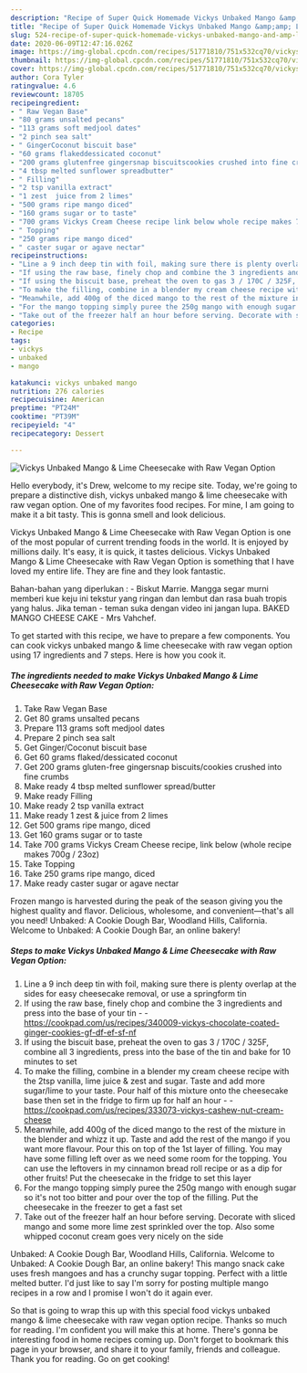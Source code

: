 ```yaml
---
description: "Recipe of Super Quick Homemade Vickys Unbaked Mango &amp;amp; Lime Cheesecake with Raw Vegan Option"
title: "Recipe of Super Quick Homemade Vickys Unbaked Mango &amp;amp; Lime Cheesecake with Raw Vegan Option"
slug: 524-recipe-of-super-quick-homemade-vickys-unbaked-mango-and-amp-lime-cheesecake-with-raw-vegan-option
date: 2020-06-09T12:47:16.026Z
image: https://img-global.cpcdn.com/recipes/51771810/751x532cq70/vickys-unbaked-mango-lime-cheesecake-with-raw-vegan-option-recipe-main-photo.jpg
thumbnail: https://img-global.cpcdn.com/recipes/51771810/751x532cq70/vickys-unbaked-mango-lime-cheesecake-with-raw-vegan-option-recipe-main-photo.jpg
cover: https://img-global.cpcdn.com/recipes/51771810/751x532cq70/vickys-unbaked-mango-lime-cheesecake-with-raw-vegan-option-recipe-main-photo.jpg
author: Cora Tyler
ratingvalue: 4.6
reviewcount: 18705
recipeingredient:
- " Raw Vegan Base"
- "80 grams unsalted pecans"
- "113 grams soft medjool dates"
- "2 pinch sea salt"
- " GingerCoconut biscuit base"
- "60 grams flakeddessicated coconut"
- "200 grams glutenfree gingersnap biscuitscookies crushed into fine crumbs"
- "4 tbsp melted sunflower spreadbutter"
- " Filling"
- "2 tsp vanilla extract"
- "1 zest  juice from 2 limes"
- "500 grams ripe mango diced"
- "160 grams sugar or to taste"
- "700 grams Vickys Cream Cheese recipe link below whole recipe makes 700g  23oz"
- " Topping"
- "250 grams ripe mango diced"
- " caster sugar or agave nectar"
recipeinstructions:
- "Line a 9 inch deep tin with foil, making sure there is plenty overlap at the sides for easy cheesecake removal, or use a springform tin"
- "If using the raw base, finely chop and combine the 3 ingredients and press into the base of your tin  https://cookpad.com/us/recipes/340009-vickys-chocolate-coated-ginger-cookies-gf-df-ef-sf-nf"
- "If using the biscuit base, preheat the oven to gas 3 / 170C / 325F, combine all 3 ingredients, press into the base of the tin and bake for 10 minutes to set"
- "To make the filling, combine in a blender my cream cheese recipe with the 2tsp vanilla, lime juice &amp; zest and sugar. Taste and add more sugar/lime to your taste. Pour half of this mixture onto the cheesecake base then set in the fridge to firm up for half an hour  https://cookpad.com/us/recipes/333073-vickys-cashew-nut-cream-cheese"
- "Meanwhile, add 400g of the diced mango to the rest of the mixture in the blender and whizz it up. Taste and add the rest of the mango if you want more flavour. Pour this on top of the 1st layer of filling. You may have some filling left over as we need some room for the topping. You can use the leftovers in my cinnamon bread roll recipe or as a dip for other fruits! Put the cheesecake in the fridge to set this layer"
- "For the mango topping simply puree the 250g mango with enough sugar so it&#39;s not too bitter and pour over the top of the filling. Put the cheesecake in the freezer to get a fast set"
- "Take out of the freezer half an hour before serving. Decorate with sliced mango and some more lime zest sprinkled over the top. Also some whipped coconut cream goes very nicely on the side"
categories:
- Recipe
tags:
- vickys
- unbaked
- mango

katakunci: vickys unbaked mango 
nutrition: 276 calories
recipecuisine: American
preptime: "PT24M"
cooktime: "PT39M"
recipeyield: "4"
recipecategory: Dessert

---
```



![Vickys Unbaked Mango &amp; Lime Cheesecake with Raw Vegan Option](https://img-global.cpcdn.com/recipes/51771810/751x532cq70/vickys-unbaked-mango-lime-cheesecake-with-raw-vegan-option-recipe-main-photo.jpg)

Hello everybody, it's Drew, welcome to my recipe site. Today, we're going to prepare a distinctive dish, vickys unbaked mango &amp; lime cheesecake with raw vegan option. One of my favorites food recipes. For mine, I am going to make it a bit tasty. This is gonna smell and look delicious.

Vickys Unbaked Mango &amp; Lime Cheesecake with Raw Vegan Option is one of the most popular of current trending foods in the world. It is enjoyed by millions daily. It's easy, it is quick, it tastes delicious. Vickys Unbaked Mango &amp; Lime Cheesecake with Raw Vegan Option is something that I have loved my entire life. They are fine and they look fantastic.

Bahan-bahan yang diperlukan : - Biskut Marrie. Mangga segar murni memberi kue keju ini tekstur yang ringan dan lembut dan rasa buah tropis yang halus. Jika teman - teman suka dengan video ini jangan lupa. BAKED MANGO CHEESE CAKE - Mrs Vahchef.


To get started with this recipe, we have to prepare a few components. You can cook vickys unbaked mango &amp; lime cheesecake with raw vegan option using 17 ingredients and 7 steps. Here is how you cook it.

<!--inarticleads1-->

##### The ingredients needed to make Vickys Unbaked Mango &amp; Lime Cheesecake with Raw Vegan Option:

1. Take  Raw Vegan Base
1. Get 80 grams unsalted pecans
1. Prepare 113 grams soft medjool dates
1. Prepare 2 pinch sea salt
1. Get  Ginger/Coconut biscuit base
1. Get 60 grams flaked/dessicated coconut
1. Get 200 grams gluten-free gingersnap biscuits/cookies crushed into fine crumbs
1. Make ready 4 tbsp melted sunflower spread/butter
1. Make ready  Filling
1. Make ready 2 tsp vanilla extract
1. Make ready 1 zest &amp; juice from 2 limes
1. Get 500 grams ripe mango, diced
1. Get 160 grams sugar or to taste
1. Take 700 grams Vickys Cream Cheese recipe, link below (whole recipe makes 700g / 23oz)
1. Take  Topping
1. Take 250 grams ripe mango, diced
1. Make ready  caster sugar or agave nectar


Frozen mango is harvested during the peak of the season giving you the highest quality and flavor. Delicious, wholesome, and convenient—that&#39;s all you need! Unbaked: A Cookie Dough Bar, Woodland Hills, California. Welcome to Unbaked: A Cookie Dough Bar, an online bakery! 

<!--inarticleads2-->

##### Steps to make Vickys Unbaked Mango &amp; Lime Cheesecake with Raw Vegan Option:

1. Line a 9 inch deep tin with foil, making sure there is plenty overlap at the sides for easy cheesecake removal, or use a springform tin
1. If using the raw base, finely chop and combine the 3 ingredients and press into the base of your tin -  - https://cookpad.com/us/recipes/340009-vickys-chocolate-coated-ginger-cookies-gf-df-ef-sf-nf
1. If using the biscuit base, preheat the oven to gas 3 / 170C / 325F, combine all 3 ingredients, press into the base of the tin and bake for 10 minutes to set
1. To make the filling, combine in a blender my cream cheese recipe with the 2tsp vanilla, lime juice &amp; zest and sugar. Taste and add more sugar/lime to your taste. Pour half of this mixture onto the cheesecake base then set in the fridge to firm up for half an hour -  - https://cookpad.com/us/recipes/333073-vickys-cashew-nut-cream-cheese
1. Meanwhile, add 400g of the diced mango to the rest of the mixture in the blender and whizz it up. Taste and add the rest of the mango if you want more flavour. Pour this on top of the 1st layer of filling. You may have some filling left over as we need some room for the topping. You can use the leftovers in my cinnamon bread roll recipe or as a dip for other fruits! Put the cheesecake in the fridge to set this layer
1. For the mango topping simply puree the 250g mango with enough sugar so it&#39;s not too bitter and pour over the top of the filling. Put the cheesecake in the freezer to get a fast set
1. Take out of the freezer half an hour before serving. Decorate with sliced mango and some more lime zest sprinkled over the top. Also some whipped coconut cream goes very nicely on the side


Unbaked: A Cookie Dough Bar, Woodland Hills, California. Welcome to Unbaked: A Cookie Dough Bar, an online bakery! This mango snack cake uses fresh mangoes and has a crunchy sugar topping. Perfect with a little melted butter. I&#39;d just like to say I&#39;m sorry for posting multiple mango recipes in a row and I promise I won&#39;t do it again ever. 

So that is going to wrap this up with this special food vickys unbaked mango &amp; lime cheesecake with raw vegan option recipe. Thanks so much for reading. I'm confident you will make this at home. There's gonna be interesting food in home recipes coming up. Don't forget to bookmark this page in your browser, and share it to your family, friends and colleague. Thank you for reading. Go on get cooking!
